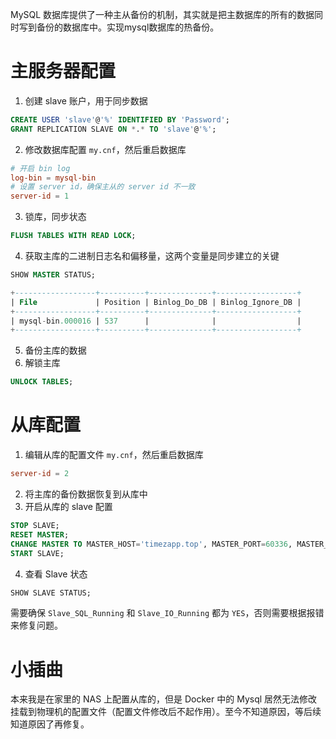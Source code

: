 MySQL 数据库提供了一种主从备份的机制，其实就是把主数据库的所有的数据同时写到备份的数据库中。实现mysql数据库的热备份。

# 主服务器配置

1. 创建 slave 账户，用于同步数据

```sql
CREATE USER 'slave'@'%' IDENTIFIED BY 'Password';
GRANT REPLICATION SLAVE ON *.* TO 'slave'@'%';
```
2. 修改数据库配置 `my.cnf`，然后重启数据库
```conf
# 开启 bin log
log-bin = mysql-bin  
# 设置 server id，确保主从的 server id 不一致
server-id = 1
```
3. 锁库，同步状态
```sql
FLUSH TABLES WITH READ LOCK;
```
4. 获取主库的二进制日志名和偏移量，这两个变量是同步建立的关键
```sql
SHOW MASTER STATUS;

+------------------+----------+--------------+------------------+  
| File             | Position | Binlog_Do_DB | Binlog_Ignore_DB |  
+------------------+----------+--------------+------------------+  
| mysql-bin.000016 | 537      |              |                  |  
+------------------+----------+--------------+------------------+
```
5. 备份主库的数据
6. 解锁主库
```sql
UNLOCK TABLES;
```
# 从库配置
1. 编辑从库的配置文件 `my.cnf`，然后重启数据库
```conf
server-id = 2
```
2. 将主库的备份数据恢复到从库中
3. 开启从库的 slave 配置
```sql
STOP SLAVE;
RESET MASTER;
CHANGE MASTER TO MASTER_HOST='timezapp.top', MASTER_PORT=60336, MASTER_USER='slave', MASTER_PASSWORD='pwssword', MASTER_LOG_FILE='mysql-bin.000003', MASTER_LOG_POS=154;
START SLAVE; 
```
4. 查看 Slave 状态
```sql
SHOW SLAVE STATUS;
```
需要确保 `Slave_SQL_Running` 和 `Slave_IO_Running` 都为 `YES`，否则需要根据报错来修复问题。

# 小插曲

本来我是在家里的 NAS 上配置从库的，但是 Docker 中的 Mysql 居然无法修改挂载到物理机的配置文件（配置文件修改后不起作用）。至今不知道原因，等后续知道原因了再修复。